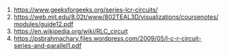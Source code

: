  1.  https://www.geeksforgeeks.org/series-lcr-circuits/<br>
 2.  https://web.mit.edu/8.02t/www/802TEAL3D/visualizations/coursenotes/modules/guide12.pdf<br>
 3.  https://en.wikipedia.org/wiki/RLC_circuit <br>
 4.  https://psbrahmachary.files.wordpress.com/2009/05/l-c-r-circuit-series-and-parallel1.pdf <br>

